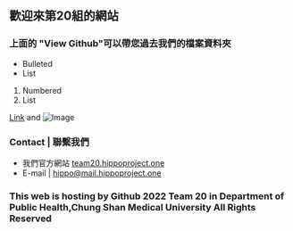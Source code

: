 ## 歡迎來第20組的網站

### 上面的 "View Github"可以帶您過去我們的檔案資料夾



- Bulleted
- List

1. Numbered
2. List

[Link](url) and ![Image](src)






### Contact | 聯繫我們
- 我們官方網站 [team20.hippoproject.one](https://team20.hippoproject.one)
- E-mail | hippo@mail.hippoproject.one


### This web is hosting by Github  2022 Team 20 in Department of Public Health,Chung Shan Medical University All Rights Reserved

